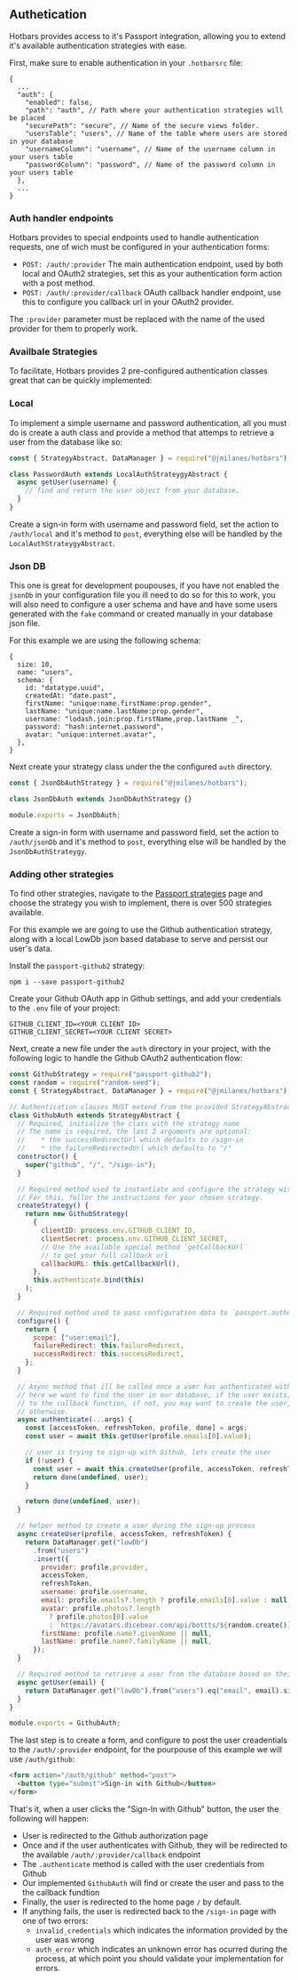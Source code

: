 ## Authetication

Hotbars provides access to it's Passport integration, allowing you to extend it's available authentication strategies with ease.

First, make sure to enable authentication in your `.hotbarsrc` file:

```json5
{
  ...
  "auth": {
    "enabled": false,
    "path": "auth", // Path where your authentication strategies will be placed
    "securePath": "secure", // Name of the secure views folder.
    "usersTable": "users", // Name of the table where users are stored in your database
    "usernameColumn": "username", // Name of the username column in your users table
    "passwordColumn": "password", // Name of the password column in your users table
  },
  ...
}
```

### Auth handler endpoints

Hotbars provides to special endpoints used to handle authentication requests, one of wich must be configured in your authentication forms:

- `POST: /auth/:provider` The main authentication endpoint, used by both local and OAuth2 strategies, set this as your authentication form action with a post method.
- `POST: /auth/:provider/callback` OAuth callback handler endpoint, use this to configure you callback url in your OAuth2 provider.

The `:provider` parameter must be replaced with the name of the used provider for them to properly work.

### Availbale Strategies

To facilitate, Hotbars provides 2 pre-configured authentication classes great that can be quickly implemented:

### Local

To implement a simple username and password authentication, all you must do is create a auth class and provide a method that attemps to retrieve a user from the database like so:

```javascript
const { StrategyAbstract, DataManager } = require("@jmilanes/hotbars");

class PasswordAuth extends LocalAuthStrateygyAbstract {
  async getUser(username) {
    // find and return the user object from your database.
  }
}
```

Create a sign-in form with username and password field, set the action to `/auth/local` and it's method to `post`, everything else will be handled by the `LocalAuthStrateygyAbstract`.

### Json DB

This one is great for development poupouses, if you have not enabled the `jsonDb` in your configuration file you ill need to do so for this to work, you will also need to configure a user schema and have and have some users generated with the `fake` command or created manually in your database json file.

For this example we are using the following schema:

```json5
{
  size: 10,
  name: "users",
  schema: {
    id: "datatype.uuid",
    createdAt: "date.past",
    firstName: "unique:name.firstName:prop.gender",
    lastName: "unique:name.lastName:prop.gender",
    username: "lodash.join:prop.firstName,prop.lastName _",
    password: "hash:internet.password",
    avatar: "unique:internet.avatar",
  },
}
```

Next create your strategy class under the the configured `auth` directory.

```javascript
const { JsonDbAuthStrategy } = require("@jmilanes/hotbars");

class JsonDbAuth extends JsonDbAuthStrategy {}

module.exports = JsonDbAuth;
```

Create a sign-in form with username and password field, set the action to `/auth/jsonDb` and it's method to `post`, everything else will be handled by the `JsonDbAuthStrateygy`.

### Adding other strategies

To find other strategies, navigate to the [Passport strategies](https://www.passportjs.org/packages/) page and choose the strategy you wish to implement, there is over 500 strategies available.

For this example we are going to use the Github authentication strategy, along with a local LowDb json based database to serve and persist our user's data.

Install the `passport-github2` strategy:

```shell
npm i --save passport-github2
```

Create your Github OAuth app in Github settings, and add your credentials to the `.env` file of your project:

```shell
GITHUB_CLIENT_ID=<YOUR CLIENT ID>
GITHUB_CLIENT_SECRET=<YOUR CLIENT SECRET>
```

Next, create a new file under the `auth` directory in your project, with the following logic to handle the Github OAuth2 authentication flow:

```javascript
const GithubStrategy = require("passport-github2");
const random = require("random-seed");
const { StrategyAbstract, DataManager } = require("@jmilanes/hotbars");

// Authentication classes MUST extend from the provided StrategyAbstract
class GithubAuth extends StrategyAbstract {
  // Required, initialize the class with the strategy name
  // The name is required, the last 2 arguments are optional:
  //    * the successRedirectUrl which defaults to /sign-in
  //    * the failureRedirectedUrl which defaults to "/"
  constructor() {
    super("github", "/", "/sign-in");
  }

  // Required method used to instantiate and configure the strategy with your credentials
  // For this, follor the instructions for your chosen strategy.
  createStrategy() {
    return new GithubStrategy(
      {
        clientID: process.env.GITHUB_CLIENT_ID,
        clientSecret: process.env.GITHUB_CLIENT_SECRET,
        // Use the available special method `getCallbackUrl`
        // to get your full callback url
        callbackURL: this.getCallbackUrl(),
      },
      this.authenticate.bind(this)
    );
  }

  // Required method used to pass configuration data to `passport.authenticate` call
  configure() {
    return {
      scope: ["user:email"],
      failureRedirect: this.failureRedirect,
      successRedirect: this.successRedirect,
    };
  }

  // Async method that ill be called once a user has authenticated with the provider
  // here we want to find the user in our database, if the user exists, pass the user
  // to the callback function, if not, you may want to create the user, or return `false`
  // otherwise.
  async authenticate(...args) {
    const [accessToken, refreshToken, profile, done] = args;
    const user = await this.getUser(profile.emails[0].value);

    // user is trying to sign-up with Github, lets create the user
    if (!user) {
      const user = await this.createUser(profile, accessToken, refreshToken);
      return done(undefined, user);
    }

    return done(undefined, user);
  }

  // helper method to create a user during the sign-up process
  async createUser(profile, accessToken, refreshToken) {
    return DataManager.get("lowDb")
      .from("users")
      .insert({
        provider: profile.provider,
        accessToken,
        refreshToken,
        username: profile.username,
        email: profile.emails?.length ? profile.emails[0].value : null,
        avatar: profile.photos?.length
          ? profile.photos[0].value
          : `https://avatars.dicebear.com/api/bottts/${random.create()}.svg`,
        firstName: profile.name?.givenName || null,
        lastName: profile.name?.familyName || null,
      });
  }

  // Required method to retrieve a user from the database based on their email address.
  async getUser(email) {
    return DataManager.get("lowDb").from("users").eq("email", email).single();
  }
}

module.exports = GithubAuth;
```

The last step is to create a form, and configure to post the user creadentials to the `/auth/:provider` endpoint, for the pourpouse of this example we will use `/auth/github`:

```html
<form action="/auth/github" method="post">
  <button type="submit">Sign-in with Github</button>
</form>
```

That's it, when a user clicks the "Sign-In with Github" button, the user the following will happen:

- User is redirected to the Github authorization page
- Once and if the user authenticates with Github, they will be redirected to the available `/auth/:provider/callback` endpoint
- The `.authenticate` method is called with the user credentials from Github
- Our implemented `GithubAuth` will find or create the user and pass to the the callback fundtion
- Finally, the user is redirected to the home page `/` by default.
- If anything fails, the user is redirected back to the `/sign-in` page with one of two errors:
  - `invalid_credentials` which indicates the information provided by the user was wrong
  - `auth_error` which indicates an unknown error has ocurred during the process, at which point you should validate your implementation for errors.

